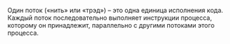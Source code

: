 Один поток («нить» или «трэд») – это одна единица исполнения кода. Каждый поток последовательно выполняет инструкции процесса, которому он принадлежит, параллельно с другими потоками этого процесса.
